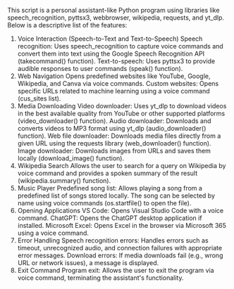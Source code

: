 This script is a personal assistant-like Python program using libraries like speech_recognition, pyttsx3, webbrowser, wikipedia, requests, and yt_dlp. Below is a descriptive list of the features:

1. Voice Interaction (Speech-to-Text and Text-to-Speech)
Speech recognition: Uses speech_recognition to capture voice commands and convert them into text using the Google Speech Recognition API (takecommand() function).
Text-to-speech: Uses pyttsx3 to provide audible responses to user commands (speak() function).
2. Web Navigation
Opens predefined websites like YouTube, Google, Wikipedia, and Canva via voice commands.
Custom websites: Opens specific URLs related to machine learning using a voice command (cus_sites list).
3. Media Downloading
Video downloader: Uses yt_dlp to download videos in the best available quality from YouTube or other supported platforms (video_downloader() function).
Audio downloader: Downloads and converts videos to MP3 format using yt_dlp (audio_downloader() function).
Web file downloader: Downloads media files directly from a given URL using the requests library (web_downloader() function).
Image downloader: Downloads images from URLs and saves them locally (download_image() function).
4. Wikipedia Search
Allows the user to search for a query on Wikipedia by voice command and provides a spoken summary of the result (wikipedia.summary() function).
5. Music Player
Predefined song list: Allows playing a song from a predefined list of songs stored locally. The song can be selected by name using voice commands (os.startfile() to open the file).
6. Opening Applications
VS Code: Opens Visual Studio Code with a voice command.
ChatGPT: Opens the ChatGPT desktop application if installed.
Microsoft Excel: Opens Excel in the browser via Microsoft 365 using a voice command.
7. Error Handling
Speech recognition errors: Handles errors such as timeout, unrecognized audio, and connection failures with appropriate error messages.
Download errors: If media downloads fail (e.g., wrong URL or network issues), a message is displayed.
8. Exit Command
Program exit: Allows the user to exit the program via voice command, terminating the assistant's functionality.
